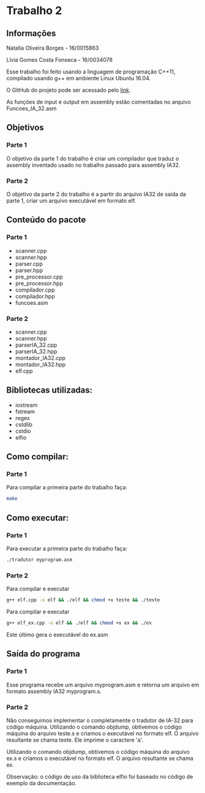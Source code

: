 # Trabalho 2

## Informações

Natalia Oliveira Borges - 16/0015863

Lívia Gomes Costa Fonseca - 16/0034078

Esse trabalho foi feito usando a linguagem de programação C++11, compilado usando g++ em ambiente Linux Ubuntu 16.04.

O GitHub do projeto pode ser acessado pelo [link](https://github.com/natioliveira97/SB).

As funções de input e output em assembly estão comentadas no arquivo Funcoes_IA_32.asm

## Objetivos

### Parte 1

O objetivo da parte 1 do trabalho é criar um compilador que traduz o assembly inventado usado no trabalho passado para assembly IA32.

### Parte 2

O objetivo da parte 2 do trabalho é a partir do arquivo IA32 de saída da parte 1, criar um arquivo executável em formato elf.


## Conteúdo do pacote

### Parte 1

- scanner.cpp
- scanner.hpp
- parser.cpp
- parser.hpp
- pre_processor.cpp
- pre_processor.hpp
- compilador.cpp
- compilador.hpp
- funcoes.asm

### Parte 2

- scanner.cpp
- scanner.hpp
- parserIA_32.cpp
- parserIA_32.hpp
- montador_IA32.cpp
- montador_IA32.hpp
- elf.cpp


## Bibliotecas utilizadas:

- iostream
- fstream
- regex
- cstdlib
- cstdio
- elfio



## Como compilar:

### Parte 1

Para compilar a primeira parte do trabalho faça:

```bash
make
```

## Como executar:

### Parte 1

Para executar a primeira parte do trabalho faça:

```bash
./tradutor myprogram.asm
```

### Parte 2

Para compilar e executar 

```bash
g++ elf.cpp -o elf && ./elf && chmod +x teste && ./teste
```

Para compilar e executar

```bash
g++ elf_ex.cpp -o elf && ./elf && chmod +x ex && ./ex 
```
Este último gera o executável do ex.asm

## Saída do programa

### Parte 1

Esse programa recebe um arquivo myprogram.asm e retorna um arquivo em formato assembly IA32 myprogram.s.


### Parte 2

Não conseguimos implementar o completamente o tradutor de IA-32 para código máquina.
Utilizando o comando objdump, obtivemos o código máquina do arquivo teste.s e criamos o executável no formato elf.
O arquivo resultante se chama teste. Ele imprime o caractere 'a'.

Utilizando o comando objdump, obtivemos o código máquina do arquivo ex.s e criamos o executável no formato elf.
O arquivo resultante se chama ex.

Observação: o código de uso da biblioteca elfio foi baseado no código de exemplo da documentação.